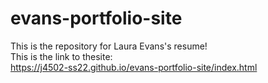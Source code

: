 # evans-portfolio-site
This is the repository for Laura Evans's resume!<br>
This is the link to thesite:<br>
https://j4502-ss22.github.io/evans-portfolio-site/index.html
